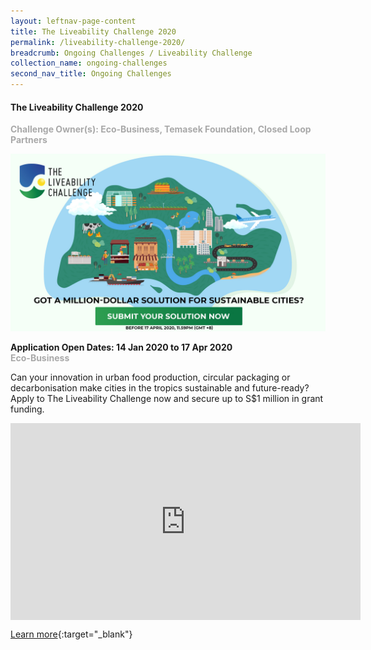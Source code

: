 ```yaml
---
layout: leftnav-page-content
title: The Liveability Challenge 2020
permalink: /liveability-challenge-2020/
breadcrumb: Ongoing Challenges / Liveability Challenge
collection_name: ongoing-challenges
second_nav_title: Ongoing Challenges
---
```



#### The Liveability Challenge 2020<br>

<font color="#a9a9a9"><b>Challenge Owner(s): Eco-Business, Temasek Foundation, Closed Loop Partners</b></font>

![1](/images/TLC-2020-SocialMedia-1920x1080.jpg)

**Application Open Dates: 14 Jan 2020 to 17 Apr 2020**<br>
<font color="#a9a9a9"><b>Eco-Business</b></font>

Can your innovation in urban food production, circular packaging or decarbonisation make cities in the tropics sustainable and future-ready? Apply to The Liveability Challenge now and secure up to S$1 million in grant funding.

<iframe width="560" height="315" align="center" src="https://www.youtube.com/embed/glvDT7ApcBY" frameborder="0" allow="accelerometer; autoplay; encrypted-media; gyroscope; picture-in-picture" allowfullscreen></iframe>

[Learn more](http://bit.ly/theliveabilitychallenge2020){:target="_blank"}
